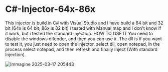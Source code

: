 # C#-Injector-64x-86x
This injector is build in C# with Visual Studio and i have build a 64 bit and 32 bit (64x is 64 bit, 86x is 32 bit) i tested with Manual map and i don't know if it work, but i tested the standard injection. 
HOW TO USE IT
You need to disable the windows difender, and then you can use it.
The dll is if you want to test it, you just need to open the injector, select dll, open notepad, in the process select notepad, and then refresh and finally Inject (With standard Injection).


![Immagine 2025-03-17 205443](https://github.com/user-attachments/assets/f642d481-78df-485e-95e6-6bb36ce3175f)
